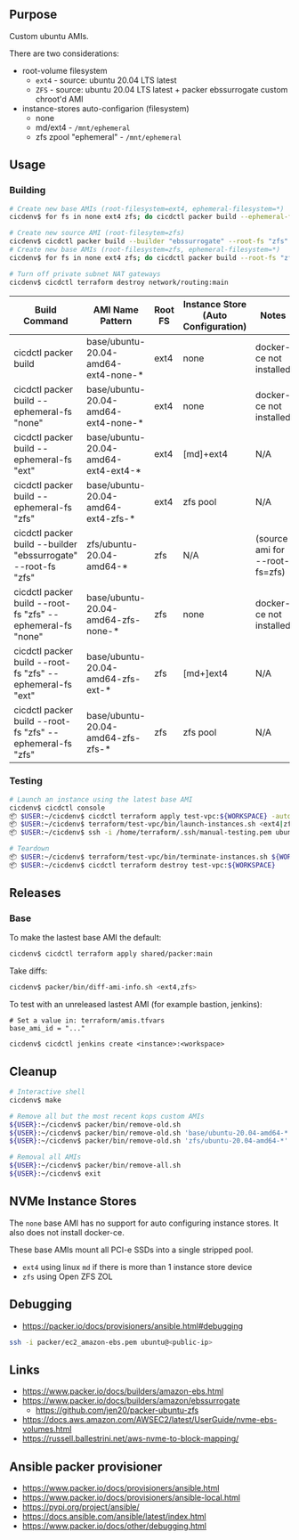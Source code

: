 ## Purpose
Custom ubuntu AMIs.

There are two considerations:
* root-volume filesystem
  * `ext4` - source: ubuntu 20.04 LTS latest
  * `ZFS` - source: ubuntu 20.04 LTS latest + packer ebssurrogate custom chroot'd AMI 
* instance-stores auto-configarion (filesystem)
  * none
  * md/ext4 - `/mnt/ephemeral`
  * zfs zpool "ephemeral" - `/mnt/ephemeral`

## Usage
### Building
```bash
# Create new base AMIs (root-filesystem=ext4, ephemeral-filesystem=*)
cicdenv$ for fs in none ext4 zfs; do cicdctl packer build --ephemeral-fs "$fs"; done

# Create new source AMI (root-filesytem=zfs)
cicdenv$ cicdctl packer build --builder "ebssurrogate" --root-fs "zfs"
# Create new base AMIs (root-filesystem=zfs, ephemeral-filesystem=*)
cicdenv$ for fs in none ext4 zfs; do cicdctl packer build --root-fs "zfs" --ephemeral-fs "$fs"; done

# Turn off private subnet NAT gateways
cicdenv$ cicdctl terraform destroy network/routing:main
```

| Build Command | AMI Name Pattern | Root FS | Instance Store<br>(Auto Configuration) | Notes |
| ------------- | ---------------- | ------- | -------------------------------------- | ----- |
| cicdctl packer build                                          | base/ubuntu-20.04-amd64-ext4-none-* | ext4 | none      | docker-ce not installed |
| cicdctl packer build --ephemeral-fs "none"                    | base/ubuntu-20.04-amd64-ext4-none-* | ext4 | none      | docker-ce not installed |
| cicdctl packer build --ephemeral-fs "ext"                     | base/ubuntu-20.04-amd64-ext4-ext4-* | ext4 | [md]+ext4 | N/A |
| cicdctl packer build --ephemeral-fs "zfs"                     | base/ubuntu-20.04-amd64-ext4-zfs-*  | ext4 | zfs pool  | N/A |
| cicdctl packer build --builder "ebssurrogate" --root-fs "zfs" | zfs/ubuntu-20.04-amd64-*            | zfs  | N/A       | (source ami for --root-fs=zfs) |
| cicdctl packer build --root-fs "zfs" --ephemeral-fs "none"    | base/ubuntu-20.04-amd64-zfs-none-*  | zfs  | none      | docker-ce not installed |
| cicdctl packer build --root-fs "zfs" --ephemeral-fs "ext"     | base/ubuntu-20.04-amd64-zfs-ext-*   | zfs  | [md+]ext4 | N/A |
| cicdctl packer build --root-fs "zfs" --ephemeral-fs "zfs"     | base/ubuntu-20.04-amd64-zfs-zfs-*   | zfs  | zfs pool  | N/A |

### Testing
```bash
# Launch an instance using the latest base AMI
cicdenv$ cicdctl console
📦 $USER:~/cicdenv$ cicdctl terraform apply test-vpc:${WORKSPACE} -auto-approve
📦 $USER:~/cicdenv$ terraform/test-vpc/bin/launch-instances.sh <ext4|zfs>/<none|ext4|zfs>:${WORKSPACE} m5dn.large
📦 $USER:~/cicdenv$ ssh -i /home/terraform/.ssh/manual-testing.pem ubuntu@<public-ip>

# Teardown
📦 $USER:~/cicdenv$ terraform/test-vpc/bin/terminate-instances.sh ${WORKSPACE}
📦 $USER:~/cicdenv$ cicdctl terraform destroy test-vpc:${WORKSPACE}
```

## Releases
### Base
To make the lastest base AMI the default:
```bash
cicdenv$ cicdctl terraform apply shared/packer:main
```

Take diffs:
```bash
cicdenv$ packer/bin/diff-ami-info.sh <ext4,zfs>
```

To test with an unreleased lastest AMI (for example bastion, jenkins):
```
# Set a value in: terraform/amis.tfvars
base_ami_id = "..."

cicdenv$ cicdctl jenkins create <instance>:<workspace>
```

## Cleanup
```bash
# Interactive shell
cicdenv$ make

# Remove all but the most recent kops custom AMIs
${USER}:~/cicdenv$ packer/bin/remove-old.sh
${USER}:~/cicdenv$ packer/bin/remove-old.sh 'base/ubuntu-20.04-amd64-*'
${USER}:~/cicdenv$ packer/bin/remove-old.sh 'zfs/ubuntu-20.04-amd64-*'

# Removal all AMIs
${USER}:~/cicdenv$ packer/bin/remove-all.sh
${USER}:~/cicdenv$ exit
```

## NVMe Instance Stores
The `none` base AMI has no support for auto configuring instance stores.
It also does not install docker-ce.

These base AMIs mount all PCI-e SSDs into a single stripped pool.
* `ext4` using linux `md` if there is more than 1 instance store device
* `zfs` using Open ZFS ZOL

## Debugging
* https://packer.io/docs/provisioners/ansible.html#debugging

```bash
ssh -i packer/ec2_amazon-ebs.pem ubuntu@<public-ip>
```

## Links
* https://www.packer.io/docs/builders/amazon-ebs.html
* https://www.packer.io/docs/builders/amazon/ebssurrogate
  * https://github.com/jen20/packer-ubuntu-zfs
* https://docs.aws.amazon.com/AWSEC2/latest/UserGuide/nvme-ebs-volumes.html
* https://russell.ballestrini.net/aws-nvme-to-block-mapping/

## Ansible packer provisioner
* https://www.packer.io/docs/provisioners/ansible.html
* https://www.packer.io/docs/provisioners/ansible-local.html
* https://pypi.org/project/ansible/
* https://docs.ansible.com/ansible/latest/index.html
* https://www.packer.io/docs/other/debugging.html
